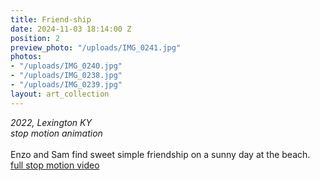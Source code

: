 ```yaml
---
title: Friend-ship
date: 2024-11-03 18:14:00 Z
position: 2
preview_photo: "/uploads/IMG_0241.jpg"
photos:
- "/uploads/IMG_0240.jpg"
- "/uploads/IMG_0238.jpg"
- "/uploads/IMG_0239.jpg"
layout: art_collection
---
```


*2022, Lexington KY* <br>
*stop motion animation* <br>
<br>
Enzo and Sam find sweet simple friendship on a sunny day at the beach.
<br>
[full stop motion video](https://youtu.be/fQoIU8Luq64) 